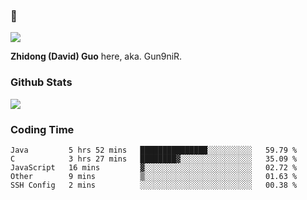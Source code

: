 ### 👋

![](https://komarev.com/ghpvc/?username=Gun9niR&label=Total+Views)

**Zhidong (David) Guo** here, aka. Gun9niR.

### Github Stats

<img src="https://github-readme-stats.vercel.app/api?username=Gun9niR&count_private=true&show_icons=true&theme=vue-dark&hide_title=true">

### Coding Time

<!--START_SECTION:waka-->

```text
Java         5 hrs 52 mins   ███████████████░░░░░░░░░░   59.79 %
C            3 hrs 27 mins   ████████▓░░░░░░░░░░░░░░░░   35.09 %
JavaScript   16 mins         ▓░░░░░░░░░░░░░░░░░░░░░░░░   02.72 %
Other        9 mins          ▒░░░░░░░░░░░░░░░░░░░░░░░░   01.63 %
SSH Config   2 mins          ░░░░░░░░░░░░░░░░░░░░░░░░░   00.38 %
```

<!--END_SECTION:waka-->

